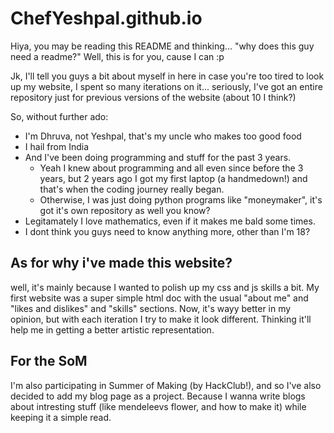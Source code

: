 # ChefYeshpal.github.io
Hiya, you may be reading this README and thinking... "why does this guy need a readme?"
Well, this is for you, cause I can :p

Jk, I'll tell you guys a bit about myself in here in case you're too tired to look up my website, I spent so many iterations on it... seriously, I've got an entire repository just for previous versions of the website (about 10 I think?)

So, without further ado:
- I'm Dhruva, not Yeshpal, that's my uncle who makes too good food
- I hail from India
- And I've been doing programming and stuff for the past 3 years.
  - Yeah I knew about programming and all even since before the 3 years, but 2 years ago I got my first laptop (a handmedown!) and that's when the coding journey really began.
  - Otherwise, I was just doing python programs like "moneymaker", it's got it's own repository as well you know?
- Legitamately I love mathematics, even if it makes me bald some times.
- I dont think you guys need to know anything more, other than I'm 18?

## As for why i've made this website?
well, it's mainly because I wanted to polish up my css and js skills a bit. My first website was a super simple html doc with the usual "about me" and "likes and dislikes" and "skills" sections. Now, it's wayy better in my opinion, but with each iteration I try to make it look different. Thinking it'll help me in getting a better artistic representation.

## For the SoM
I'm also participating in Summer of Making (by HackClub!), and so I've also decided to add my blog page as a project. Because I wanna write blogs about intresting stuff (like mendeleevs flower, and how to make it) while keeping it a simple read.